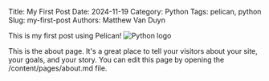 Title: My First Post
Date: 2024-11-19
Category: Python
Tags: pelican, python
Slug: my-first-post
Authors: Matthew Van Duyn

This is my first post using Pelican! 
![Python logo](https://www.python.org/static/community_logos/python-logo-master-v3-TM.png) 


This is the about page. It's a great place to tell your visitors about your site, your goals, and your story. You can edit this page by opening the /content/pages/about.md file.